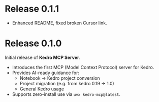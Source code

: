# Release 0.1.1

- Enhanced README, fixed broken Cursor link.

# Release 0.1.0

Initial release of **Kedro MCP Server**.

- Introduces the first MCP (Model Context Protocol) server for Kedro.  
- Provides AI-ready guidance for:  
  - Notebook → Kedro project conversion  
  - Project migration (e.g. from kedro 0.19 → 1.0)  
  - General Kedro usage  
- Supports zero-install use via `uvx kedro-mcp@latest`.

